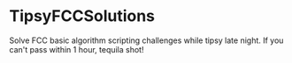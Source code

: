 # TipsyFCCSolutions
Solve FCC basic algorithm scripting challenges while tipsy late night. If you can't pass within 1 hour, tequila shot! 
